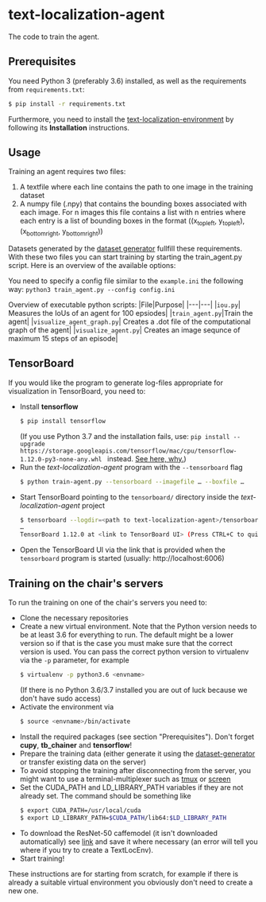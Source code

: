 # text-localization-agent

The code to train the agent.

## Prerequisites

You need Python 3 (preferably 3.6) installed, as well as the requirements from `requirements.txt`:

```bash
$ pip install -r requirements.txt 
```

Furthermore, you need to install the [text-localization-environment](https://github.com/hpi-www-midl-text-localization/text-localization-environment) by following its **Installation** instructions.

## Usage

Training an agent requires two files:

1. A textfile where each line contains the path to one image in the training dataset
2. A numpy file (.npy) that contains the bounding boxes associated with each image. For n images this file contains a list with n entries where each entry is a list of bounding boxes in the format ((x<sub>topleft</sub>, y<sub>topleft</sub>), (x<sub>bottomright</sub>, y<sub>bottomright</sub>))

Datasets generated by the [dataset generator](https://github.com/hpi-www-midl-text-localization/dataset-generator) fullfill these requirements. With these two files you can start training by starting the train_agent.py script. Here is an overview of the available options:

You need to specify a config file similar to the `example.ini` the following way: `python3 train_agent.py --config config.ini`

Overview of executable python scripts:
|File|Purpose|
|---|---|
|`iou.py`| Measures the IoUs of an agent for 100 epsiodes|
|`train_agent.py`|Train the agent|
|`visualize_agent_graph.py`| Creates a .dot file of the computational graph of the agent|
|`visualize_agent.py`| Creates an image sequnce of maximum 15 steps of an episode|

## TensorBoard

If you would like the program to generate log-files appropriate for visualization in TensorBoard, you need to:

* Install **tensorflow**
  ```bash
  $ pip install tensorflow
  ```
  (If you use Python 3.7 and the installation fails, use: `pip install --upgrade https://storage.googleapis.com/tensorflow/mac/cpu/tensorflow-1.12.0-py3-none-any.whl
` instead. [See here, why.](https://github.com/tensorflow/tensorflow/issues/20444#issuecomment-442767411))
* Run the *text-localization-agent* program with the `--tensorboard` flag
   ```bash
   $ python train-agent.py --tensorboard --imagefile … --boxfile …
   ``` 
* Start TensorBoard pointing to the `tensorboard/` directory inside the *text-localization-agent* project
   ```bash
   $ tensorboard --logdir=<path to text-localization-agent>/tensorboard/
   …
   TensorBoard 1.12.0 at <link to TensorBoard UI> (Press CTRL+C to quit)
   ``` 
* Open the TensorBoard UI via the link that is provided when the `tensorboard` program is started (usually: http://localhost:6006)

## Training on the chair's servers

To run the training on one of the chair's servers you need to:

* Clone the necessary repositories
* Create a new virtual environment. Note that the Python version needs to be at least 3.6 for everything to run. 
The default might be a lower version so if that is the case you must make sure that the correct version is used.
You can pass the correct python version to virtualenv via the `-p` parameter, for example
    ```bash
    $ virtualenv -p python3.6 <envname>
    ```
    (If there is no Python 3.6/3.7 installed you are out of luck because we don't have sudo access)
* Activate the environment via
    ```bash
    $ source <envname>/bin/activate
    ```
* Install the required packages (see section "Prerequisites"). Don't forget **cupy**, **tb_chainer** and **tensorflow**!
* Prepare the training data (either generate it using the [dataset-generator](https://github.com/hpi-www-midl-text-localization/dataset-generator)
or transfer existing data on the server)
* To avoid stopping the training after disconnecting from the server, you might want to use a terminal-multiplexer 
such as [tmux](https://wiki.ubuntuusers.de/tmux/) or [screen](https://wiki.ubuntuusers.de/Screen/)
* Set the CUDA_PATH and LD_LIBRARY_PATH variables if they are not already set. The command should be something like
    ```bash
    $ export CUDA_PATH=/usr/local/cuda
    $ export LD_LIBRARY_PATH=$CUDA_PATH/lib64:$LD_LIBRARY_PATH
    ```
* To download the ResNet-50 caffemodel (it isn't downloaded automatically) see [link](https://onedrive.live.com/?authkey=%21AAFW2-FVoxeVRck&id=4006CBB8476FF777%2117887&cid=4006CBB8476FF777) and save it where necessary (an error will tell you where if you try to create a TextLocEnv).
* Start training!

These instructions are for starting from scratch, for example if there is already a suitable virtual environment you 
obviously don't need to create a new one.
